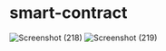 # smart-contract
![Screenshot (218)](https://user-images.githubusercontent.com/32329007/142737703-40ec1726-a0e8-4805-a6dc-0b3e2b2e7038.png)
![Screenshot (219)](https://user-images.githubusercontent.com/32329007/142737705-13af9d42-7cae-48db-970a-cb1b46250e5f.png)

